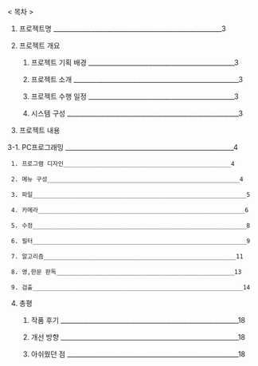 < 목차 >

1. 프로젝트명 _____________________________________________________3

2. 프로젝트 개요
   
     1. 프로젝트 기획 배경 ______________________________________________3

     2. 프로젝트 소개 ____________________________________________________3

     3. 프로젝트 수행 일정 ______________________________________________3

     4. 시스템 구성 ______________________________________________________3

3. 프로젝트 내용

3-1. PC프로그래밍 _____________________________________________________4

     1. 프로그램 디자인_______________________________________________4
     
     2. 메뉴 구성______________________________________________________4
     
     3. 파일____________________________________________________________5
     
     4. 카메라__________________________________________________________6
     
     5. 수정____________________________________________________________8
     
     6. 필터____________________________________________________________9
     
     7. 알고리즘______________________________________________________11
     
     8. 영,한문 판독__________________________________________________13
     
     9. 검출___________________________________________________________14


4. 총평

     1. 작품 후기 ________________________________________________________18

     2. 개선 방향 ________________________________________________________18

     3. 아쉬웠던 점 ______________________________________________________18
